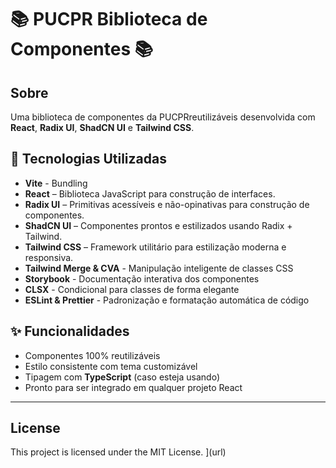 # 📚 PUCPR Biblioteca de Componentes 📚

## Sobre

Uma biblioteca de componentes da PUCPRreutilizáveis desenvolvida com **React**, **Radix UI**, **ShadCN UI** e **Tailwind CSS**.

## 🚀 Tecnologias Utilizadas

- **Vite** - Bundling
- **React** – Biblioteca JavaScript para construção de interfaces.
- **Radix UI** – Primitivas acessíveis e não-opinativas para construção de componentes.
- **ShadCN UI** – Componentes prontos e estilizados usando Radix + Tailwind.
- **Tailwind CSS** – Framework utilitário para estilização moderna e responsiva.
- **Tailwind Merge & CVA** - Manipulação inteligente de classes CSS
- **Storybook** - Documentação interativa dos componentes
- **CLSX** - Condicional para classes de forma elegante
- **ESLint & Prettier** - Padronização e formatação automática de código

## ✨ Funcionalidades

- Componentes 100% reutilizáveis
- Estilo consistente com tema customizável
- Tipagem com **TypeScript** (caso esteja usando)
- Pronto para ser integrado em qualquer projeto React

---

## License

This project is licensed under the MIT License.
](url)
